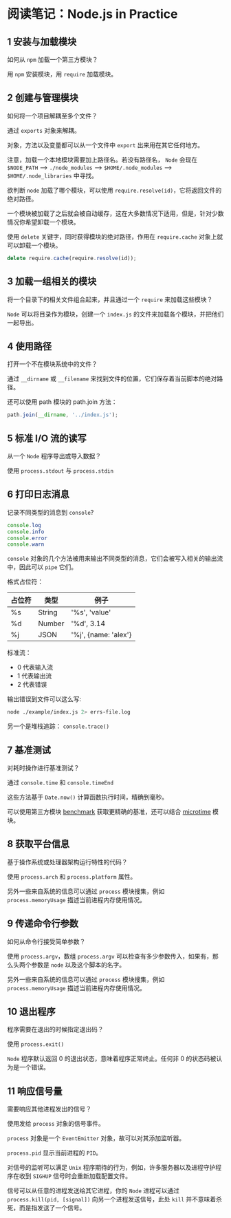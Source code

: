 # 阅读笔记：Node.js in Practice

## 1 安装与加载模块

如何从 `npm` 加载一个第三方模块？

用 `npm` 安装模块，用 `require` 加载模块。

## 2 创建与管理模块

如何将一个项目解耦至多个文件？

通过 `exports` 对象来解耦。

对象，方法以及变量都可以从一个文件中 `export` 出来用在其它任何地方。

注意，加载一个本地模块需要加上路径名。若没有路径名， `Node` 会现在 `$NODE_PATH` --> `./node_modules` --> `$HOME/.node_modules` --> `$HOME/.node_libraries` 中寻找。

欲判断 `node` 加载了哪个模块，可以使用 `require.resolve(id)`，它将返回文件的绝对路径。

一个模块被加载了之后就会被自动缓存，这在大多数情况下适用，但是，针对少数情况你希望卸载一个模块。

使用 `delete` 关键字，同时获得模块的绝对路径，作用在 `require.cache` 对象上就可以卸载一个模块。

```js
delete require.cache(require.resolve(id));
```

## 3 加载一组相关的模块

将一个目录下的相关文件组合起来，并且通过一个 `require` 来加载这些模块？

`Node` 可以将目录作为模块，创建一个 `index.js` 的文件来加载各个模块，并把他们一起导出。

## 4 使用路径

打开一个不在模块系统中的文件？

通过 `__dirname` 或 `__filename` 来找到文件的位置，它们保存着当前脚本的绝对路径。

还可以使用 path 模块的 path.join 方法：

```js
path.join(__dirname, '../index.js');
```

## 5 标准 I/O 流的读写

从一个 `Node` 程序导出或导入数据？

使用 `process.stdout` 与 `process.stdin`

## 6 打印日志消息

记录不同类型的消息到 `console`?

```js
console.log
console.info
console.error
console.warn
```

`console` 对象的几个方法被用来输出不同类型的消息，它们会被写入相关的输出流中，因此可以 `pipe` 它们。

格式占位符：

|占位符|类型|例子|
|---|---|---|
|%s|String|'%s', 'value'|
|%d|Number|'%d', 3.14|
|%j|JSON|'%j', {name: 'alex'}|

标准流：

- 0 代表输入流
- 1 代表输出流
- 2 代表错误

输出错误到文件可以这么写:

```bash
node ./example/index.js 2> errs-file.log
```

另一个是堆栈追踪： `console.trace()`

## 7 基准测试

对耗时操作进行基准测试？

通过 `console.time` 和 `console.timeEnd`

这些方法基于 `Date.now()` 计算函数执行时间，精确到毫秒。

可以使用第三方模块 [benchmark](https://github.com/bestiejs/benchmark.js) 获取更精确的基准，还可以结合 [microtime](https://github.com/wadey/node-microtime) 模块。

## 8 获取平台信息

基于操作系统或处理器架构运行特性的代码？

使用 `process.arch` 和 `process.platform` 属性。

另外一些来自系统的信息可以通过 `process` 模块搜集，例如 `process.memoryUsage` 描述当前进程内存使用情况。

## 9 传递命令行参数

如何从命令行接受简单参数？

使用 `process.argv`，数组 `process.argv` 可以检查有多少参数传入，如果有，那么头两个参数是 `node` 以及这个脚本的名字。

另外一些来自系统的信息可以通过 `process` 模块搜集，例如 `process.memoryUsage` 描述当前进程内存使用情况。

## 10 退出程序

程序需要在退出的时候指定退出码？

使用 `process.exit()`

`Node` 程序默认返回 0 的退出状态，意味着程序正常终止。任何非 0 的状态码被认为是一个错误。

## 11 响应信号量

需要响应其他进程发出的信号？

使用发给 `process` 对象的信号事件。

`process` 对象是一个 `EventEmitter` 对象，故可以对其添加监听器。

`process.pid` 显示当前进程的 `PID`。

对信号的监听可以满足 `Unix` 程序期待的行为，例如，许多服务器以及进程守护程序在收到 `SIGHUP` 信号时会重新加载配置文件。

信号可以从任意的进程发送给其它进程，你的 `Node` 进程可以通过 `process.kill(pid, [signal])` 向另一个进程发送信号，此处 `kill` 并不意味着杀死，而是指发送了一个信号。
